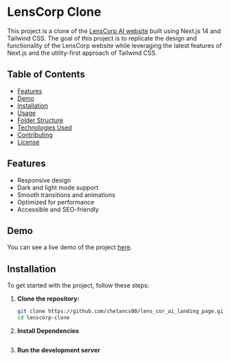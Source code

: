 # LensCorp Clone

This project is a clone of the [LensCorp AI website](https://lenscorp.ai/) built using Next.js 14 and Tailwind CSS. The goal of this project is to replicate the design and functionality of the LensCorp website while leveraging the latest features of Next.js and the utility-first approach of Tailwind CSS.

## Table of Contents

- [Features](#features)
- [Demo](#demo)
- [Installation](#installation)
- [Usage](#usage)
- [Folder Structure](#folder-structure)
- [Technologies Used](#technologies-used)
- [Contributing](#contributing)
- [License](#license)

## Features

- Responsive design
- Dark and light mode support
- Smooth transitions and animations
- Optimized for performance
- Accessible and SEO-friendly

## Demo

You can see a live demo of the project [here](https://lens-cor-ai-landing-page.vercel.app/).

## Installation

To get started with the project, follow these steps:

1. **Clone the repository:**

   ```bash
   git clone https://github.com/chetancs00/lens_cor_ai_landing_page.git
   cd lenscorp-clone

2. **Install Dependencies**
    ```npm install

3. **Run the development server**
    ```npm run dev

